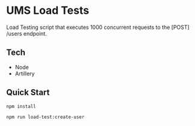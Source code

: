 # UMS Load Tests

Load Testing script that executes 1000 concurrent requests to the [POST] /users endpoint.

## Tech

- Node
- Artillery

## Quick Start

```
npm install
```

```
npm run load-test:create-user
```
